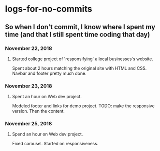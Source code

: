 # logs-for-no-commits
## So when I don't commit, I know where I spent my time (and that I still spent time coding that day)

### November 22, 2018

1. Started college project of 'responsifying' a local businesses's website.

   Spent about 2 hours matching the original site with HTML and CSS. Navbar and footer pretty much done.
   
### November 23, 2018

1. Spent an hour on Web dev project. 

   Modeled footer and links for demo project. TODO: make the responsive version. Then the content.

### November 25, 2018

1. Spend an hour on Web dev project.

   Fixed carousel. Started on responsiveness.
